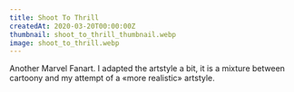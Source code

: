 ```yaml
---
title: Shoot To Thrill
createdAt: 2020-03-20T00:00:00Z
thumbnail: shoot_to_thrill_thumbnail.webp
image: shoot_to_thrill.webp
---
```

Another Marvel Fanart.
I adapted the artstyle a bit, it is a mixture between cartoony and my attempt of a «more realistic» artstyle.
